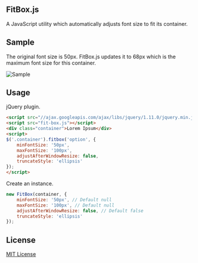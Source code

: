 FitBox.js
----------

A JavaScript utility which automatically adjusts font size to fit its container.

## Sample

The original font size is 50px. FitBox.js updates it to 68px which is the maximum font size for this container.

![Sample](http://d.pr/i/ZnN9+)

## Usage

jQuery plugin.

```html
<script src="//ajax.googleapis.com/ajax/libs/jquery/1.11.0/jquery.min.js"></script>
<script src="fit-box.js"></script>
<div class="container">Lorem Ipsum</div>
<script>
$('.container').fitbox('option', {
    minFontSize: '50px',
    maxFontSize: '100px',
    adjustAfterWindowResize: false,
    truncateStyle: 'ellipsis'
});
</script>
```

Create an instance.

```javascript
new FitBox(container, {
    minFontSize: '50px', // Default null
    maxFontSize: '100px', // Default null
    adjustAfterWindowResize: false, // Default false
    truncateStyle: 'ellipsis'
});
```

## License

[MIT License](http://en.wikipedia.org/wiki/MIT_License)
